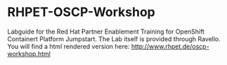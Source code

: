 # RHPET-OSCP-Workshop
Labguide for the Red Hat Partner Enablement Training for OpenShift Containert Platform Jumpstart.  The Lab itself is provided through Ravello.  You will find a html rendered version here: http://www.rhpet.de/oscp-workshop.html
